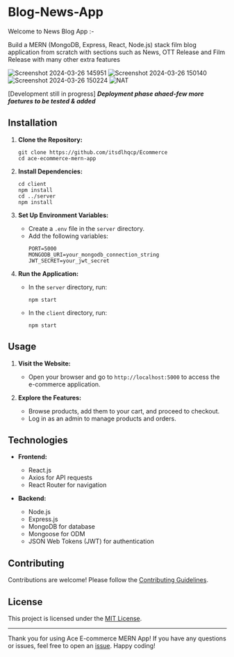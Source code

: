 # Blog-News-App

Welcome to News Blog App :-

Build a MERN (MongoDB, Express, React, Node.js) stack film blog application from scratch with sections such as News, OTT Release and Film Release with many other extra features

![Screenshot 2024-03-26 145951](https://github.com/itsdlhqcp/TrendPulse/assets/95963252/9334a2c0-9841-45e0-a8fc-7a50eab5b5e8)
![Screenshot 2024-03-26 150140](https://github.com/itsdlhqcp/TrendPulse/assets/95963252/6f406263-31fc-4d74-b686-6ed5450f4588)
![Screenshot 2024-03-26 150224](https://github.com/itsdlhqcp/TrendPulse/assets/95963252/f7334cf6-4260-49af-a47b-918ecc16372f)
![NAT](https://github.com/itsdlhqcp/TrendPulse/assets/95963252/e1b4984d-520f-4762-942c-764e8db001ab)

[Development still in progress]
***Deployment phase ahaed-few more faetures to be tested & added***

## Installation

1. **Clone the Repository:**
   ```
   git clone https://github.com/itsdlhqcp/Ecommerce
   cd ace-ecommerce-mern-app
   ```

2. **Install Dependencies:**
   ```
   cd client
   npm install
   cd ../server
   npm install
   ```

3. **Set Up Environment Variables:**
   - Create a `.env` file in the `server` directory.
   - Add the following variables:
     ```
     PORT=5000
     MONGODB_URI=your_mongodb_connection_string
     JWT_SECRET=your_jwt_secret
     ```

4. **Run the Application:**
   - In the `server` directory, run:
     ```
     npm start
     ```
   - In the `client` directory, run:
     ```
     npm start
     ```

## Usage

1. **Visit the Website:**
   - Open your browser and go to `http://localhost:5000` to access the e-commerce application.

2. **Explore the Features:**
   - Browse products, add them to your cart, and proceed to checkout.
   - Log in as an admin to manage products and orders.

## Technologies

- **Frontend:**
  - React.js
  - Axios for API requests
  - React Router for navigation

- **Backend:**
  - Node.js
  - Express.js
  - MongoDB for database
  - Mongoose for ODM
  - JSON Web Tokens (JWT) for authentication

## Contributing

Contributions are welcome! Please follow the [Contributing Guidelines](CONTRIBUTING.md).

## License

This project is licensed under the [MIT License](LICENSE).

---

Thank you for using Ace E-commerce MERN App! If you have any questions or issues, feel free to open an [issue](https://github.com/itsdlhqcp/Ecommerce/issues). Happy coding!
